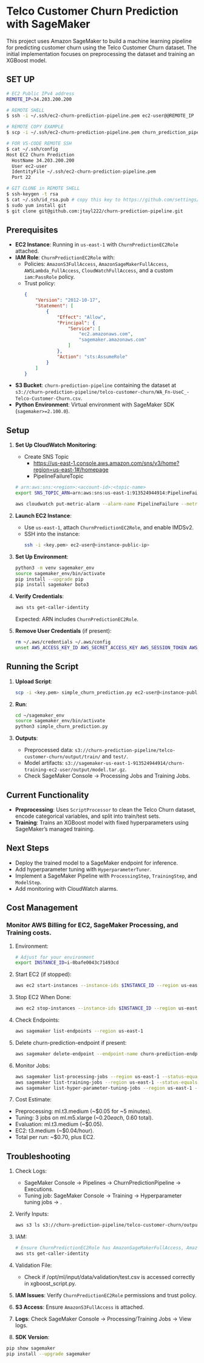 # Telco Customer Churn Prediction with SageMaker

This project uses Amazon SageMaker to build a machine learning pipeline for predicting customer churn using the Telco Customer Churn dataset. The initial implementation focuses on preprocessing the dataset and training an XGBoost model.

## SET UP

```bash
# EC2 Public IPv4 address
REMOTE_IP=34.203.200.200

# REMOTE SHELL
$ ssh -i ~/.ssh/ec2-churn-prediction-pipeline.pem ec2-user@@REMOTE_IP

# REMOTE COPY EXAMPLE
$ scp -i ~/.ssh/ec2-churn-prediction-pipeline.pem churn_prediction_pipeline.py ec2-user@REMOTE_IP:~/churn_prediction_pipeline.py

# FOR VS-CODE REMOTE SSH
$ cat ~/.ssh/config 
Host EC2 Churn Prediction
  HostName 34.203.200.200
  User ec2-user
  IdentityFile ~/.ssh/ec2-churn-prediction-pipeline.pem
  Port 22

# GIT CLONE in REMOTE SHELL
$ ssh-keygen -t rsa
$ cat ~/.ssh/id_rsa.pub # copy this key to https://github.com/settings/keys
$ sudo yum install git
$ git clone git@github.com:jtayl222/churn-prediction-pipeline.git
```


## Prerequisites

- **EC2 Instance**: Running in `us-east-1` with `ChurnPredictionEC2Role` attached.
- **IAM Role**: `ChurnPredictionEC2Role` with:
  - Policies: `AmazonS3FullAccess`, `AmazonSageMakerFullAccess`, `AWSLambda_FullAccess`, `CloudWatchFullAccess`, and a custom `iam:PassRole` policy.
  - Trust policy:
    ```json
    {
        "Version": "2012-10-17",
        "Statement": [
            {
                "Effect": "Allow",
                "Principal": {
                    "Service": [
                        "ec2.amazonaws.com",
                        "sagemaker.amazonaws.com"
                    ]
                },
                "Action": "sts:AssumeRole"
            }
        ]
    }
    ```
- **S3 Bucket**: `churn-prediction-pipeline` containing the dataset at `s3://churn-prediction-pipeline/telco-customer-churn/WA_Fn-UseC_-Telco-Customer-Churn.csv`.
- **Python Environment**: Virtual environment with SageMaker SDK (`sagemaker>=2.100.0`).

## Setup

1. **Set Up CloudWatch Monitoring**:
   * Create SNS Topic
      * https://us-east-1.console.aws.amazon.com/sns/v3/home?region=us-east-1#/homepage 
      * PipelineFailureTopic

   ```bash
   # arn:aws:sns:<region>:<account-id>:<topic-name>
   export SNS_TOPIC_ARN=arn:aws:sns:us-east-1:913524944914:PipelineFailureTopic
   
   aws cloudwatch put-metric-alarm --alarm-name PipelineFailure --metric-name PipelineExecutionStatus --namespace AWS/SageMaker --threshold 1 --comparison-operator GreaterThanThreshold --evaluation-periods 1 --period 300 --statistic Maximum --alarm-actions $SNS_TOPIC_ARN --region us-east-1
   ```

1. **Launch EC2 Instance**:
   - Use `us-east-1`, attach `ChurnPredictionEC2Role`, and enable IMDSv2.
   - SSH into the instance:
     ```bash
     ssh -i <key.pem> ec2-user@<instance-public-ip>
     ```

2. **Set Up Environment**:
   ```bash
   python3 -m venv sagemaker_env
   source sagemaker_env/bin/activate
   pip install --upgrade pip
   pip install sagemaker boto3
   ```

3. **Verify Credentials**:
   ```bash
   aws sts get-caller-identity
   ```
   Expected: ARN includes `ChurnPredictionEC2Role`.

4. **Remove User Credentials** (if present):
   ```bash
   rm ~/.aws/credentials ~/.aws/config
   unset AWS_ACCESS_KEY_ID AWS_SECRET_ACCESS_KEY AWS_SESSION_TOKEN AWS_PROFILE
   ```

## Running the Script

1. **Upload Script**:
   ```bash
   scp -i <key.pem> simple_churn_prediction.py ec2-user@<instance-public-ip>:~/sagemaker_env/
   ```

2. **Run**:
   ```bash
   cd ~/sagemaker_env
   source sagemaker_env/bin/activate
   python3 simple_churn_prediction.py
   ```

3. **Outputs**:
   - Preprocessed data: `s3://churn-prediction-pipeline/telco-customer-churn/output/train/` and `test/`.
   - Model artifacts: `s3://sagemaker-us-east-1-913524944914/churn-training-ec2-user/output/model.tar.gz`.
   - Check SageMaker Console → Processing Jobs and Training Jobs.

## Current Functionality

- **Preprocessing**: Uses `ScriptProcessor` to clean the Telco Churn dataset, encode categorical variables, and split into train/test sets.
- **Training**: Trains an XGBoost model with fixed hyperparameters using SageMaker’s managed training.

## Next Steps

- Deploy the trained model to a SageMaker endpoint for inference.
- Add hyperparameter tuning with `HyperparameterTuner`.
- Implement a SageMaker Pipeline with `ProcessingStep`, `TrainingStep`, and `ModelStep`.
- Add monitoring with CloudWatch alarms.

## Cost Management

### Monitor AWS Billing for EC2, SageMaker Processing, and Training costs.

1. Environment:
   ```bash
   # Adjust for your environment
   export INSTANCE_ID=i-0bafe0043c71493cd
   ```

1. Start EC2 (if stopped):
   ```bash
   aws ec2 start-instances --instance-ids $INSTANCE_ID --region us-east-1
   ```

1. Stop EC2 When Done:
   ```bash
   aws ec2 stop-instances --instance-ids $INSTANCE_ID --region us-east-1
   ```

1. Check Endpoints:
   ```bash
   aws sagemaker list-endpoints --region us-east-1
   ```

1. Delete churn-prediction-endpoint if present:
   ```bash
   aws sagemaker delete-endpoint --endpoint-name churn-prediction-endpoint --region us-east-1
   ```

1. Monitor Jobs:
   ```bash
   aws sagemaker list-processing-jobs --region us-east-1 --status-equals InProgress
   aws sagemaker list-training-jobs --region us-east-1 --status-equals InProgress
   aws sagemaker list-hyper-parameter-tuning-jobs --region us-east-1 --status-equals InProgress
   ```
    
1. Cost Estimate:

* Preprocessing: ml.t3.medium (~$0.05 for ~5 minutes).
* Tuning: 3 jobs on ml.m5.xlarge (~$0.20 each, ~$0.60 total).
* Evaluation: ml.t3.medium (~$0.05).
* EC2: t3.medium (~$0.04/hour).
* Total per run: ~$0.70, plus EC2.

## Troubleshooting

1. Check Logs:
   * SageMaker Console → Pipelines → ChurnPredictionPipeline → Executions.
   * Tuning job: SageMaker Console → Training → Hyperparameter tuning jobs → <TuneModel-job-name>.

1. Verify Inputs:
   ```bash
   aws s3 ls s3://churn-prediction-pipeline/telco-customer-churn/output/
   ```

1. IAM:
   ```bash
   # Ensure ChurnPredictionEC2Role has AmazonSageMakerFullAccess, AmazonS3FullAccess.
   aws sts get-caller-identity
   ```

1. Validation File:

   * Check if /opt/ml/input/data/validation/test.csv is accessed correctly in xgboost_script.py.

1.  **IAM Issues**: Verify `ChurnPredictionEC2Role` permissions and trust policy.

1.  **S3 Access**: Ensure `AmazonS3FullAccess` is attached.

1.  **Logs**: Check SageMaker Console → Processing/Training Jobs → View logs.

1.  **SDK Version**:
   ```bash
   pip show sagemaker
   pip install --upgrade sagemaker
   ```
